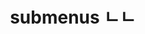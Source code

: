 ---
layout: page
title: submenus ㄴㄴ
nav: true
dropdown: true
children: 
    - title: publications
      permalink: /publications/
    - title: divider
    - title: projects
      permalink: /projects/
---